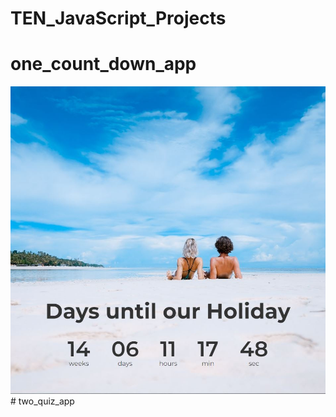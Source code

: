 # TEN_JavaScript_Projects
# one_count_down_app
<img src="./one/holiday.JPG" alt="holiday countdown">
# two_quiz_app
